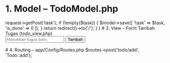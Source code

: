 # 1. Model – TodoModel.php

<?php

namespace App\Models;
use CodeIgniter\Model;

class TodoModel extends Model
{
    protected $table = 'todos';
    protected $primaryKey = 'id';
    protected $allowedFields = ['task', 'is_done'];
}

# 2. Controller - Todo.php

<?php

namespace App\Controllers;
use App\Models\TodoModel;

class Todo extends BaseController
{
    public function add()
    {
        $model = new TodoModel();
        $task = $this->request->getPost('task');

        if (!empty($task)) {
            $model->save([
                'task' => $task,
                'is_done' => 0
            ]);
        }

        return redirect()->to('/');
    }
}

# 3. View – Form Tambah Tugas (todo_view.php)

<form method="post" action="/todo/add">
    <input type="text" name="task" placeholder="Masukkan tugas baru" required>
    <button type="submit">Tambah</button>
</form>
# 4. Routing – app/Config/Routes.php

$routes->post('todo/add', 'Todo::add');
